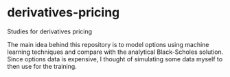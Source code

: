 # derivatives-pricing
Studies for derivatives pricing

The main idea behind this repository is to model options using machine learning techniques and compare with the analytical Black-Scholes solution. Since options data is expensive, I thought of simulating some data myself to then use for the training. 